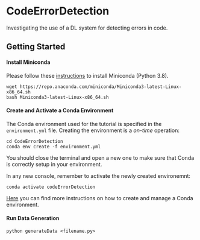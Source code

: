 # CodeErrorDetection
Investigating the use of a DL system for detecting errors in code. 

<!-- vim-markdown-toc -->

## Getting Started

#### Install Miniconda

Please follow these [instructions](https://docs.conda.io/en/latest/miniconda.html) to install Miniconda (Python 3.8).

```
wget https://repo.anaconda.com/miniconda/Miniconda3-latest-Linux-x86_64.sh
bash Miniconda3-latest-Linux-x86_64.sh
```

#### Create and Activate a Conda Environment

The Conda environment used for the tutorial is specified in the `environment.yml` file. Creating the environment is a _on-time_ operation:
```
cd CodeErrorDetection
conda env create -f environment.yml
```

You should close the terminal and open a new one to make sure that Conda is correctly setup in your environment.

In any new console, remember to activate the newly created environemnt:
```
conda activate codeErrorDetection
```

[Here](https://docs.conda.io/projects/conda/en/latest/user-guide/tasks/manage-environments.html) you can find more instructions on how to create and manage a Conda environment.

#### Run Data Generation

```
python generateData <filename.py>
```
